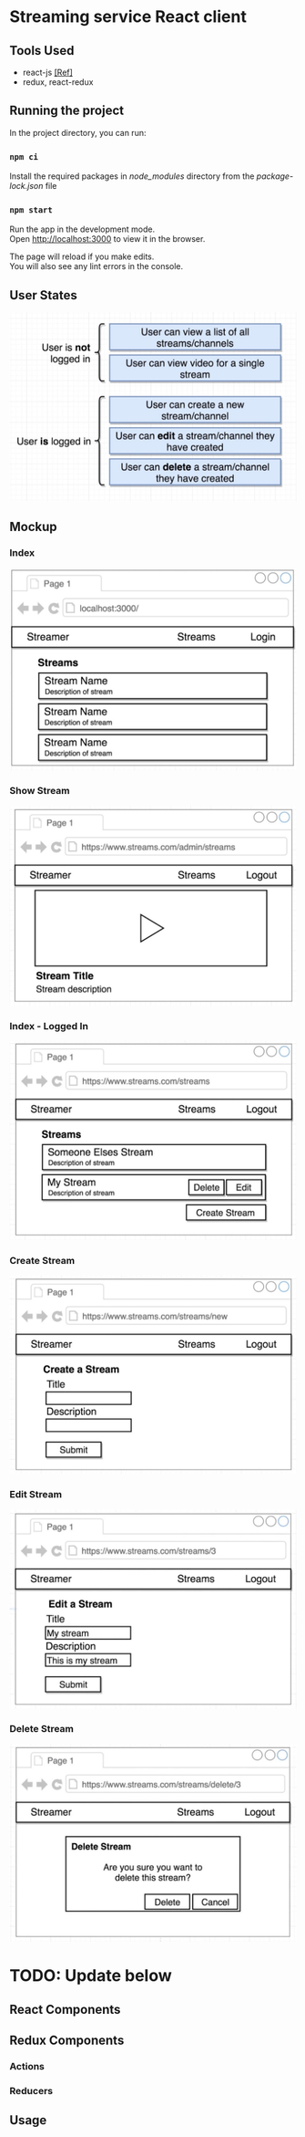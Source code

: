 # Streaming service React client

## Tools Used

- react-js [[Ref]](https://reactjs.org/docs/getting-started.html)
- redux, react-redux

## Running the project

In the project directory, you can run:

### `npm ci`

Install the required packages in _node_modules_ directory from the _package-lock.json_ file

### `npm start`

Run the app in the development mode. <br />
Open [http://localhost:3000](http://localhost:3000) to view it in the browser.

The page will reload if you make edits.<br />
You will also see any lint errors in the console.

## User States

![user-states](images/user-states.jpg 'user-states')

## Mockup

### Index

![index-page](images/1-index.jpg 'Index')

### Show Stream

![show-stream](images/2-show-stream.jpg 'Show stream')

### Index - Logged In

![logged-in-index](images/3-index-logged-in.jpg 'Index - Logged in')

### Create Stream

![create-stream](images/4-create-stream.jpg 'Create stream')

### Edit Stream

![edit-stream](images/5-edit-stream.jpg 'Edit stream')

### Delete Stream

![delete-stream](images/6-delete-stream.jpg 'Delete stream')

# TODO: Update below

## React Components

## Redux Components

### Actions

### Reducers

## Usage